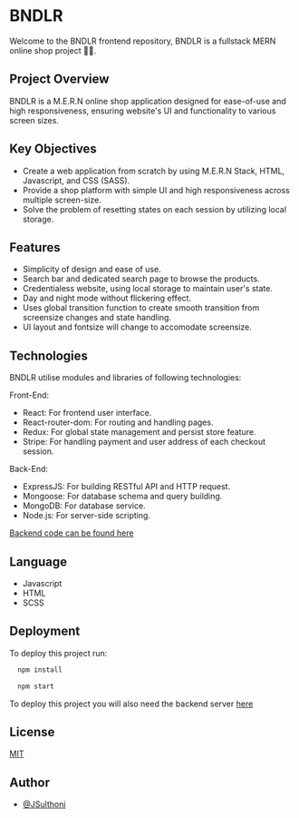 # BNDLR

Welcome to the BNDLR frontend repository, BNDLR is a fullstack MERN online shop project 🚀✨.

## Project Overview
BNDLR is a M.E.R.N online shop application designed for ease-of-use and high responsiveness, ensuring website's UI and functionality to various screen sizes.

## Key Objectives
* Create a web application from scratch by using M.E.R.N Stack, HTML, Javascript, and CSS (SASS).
* Provide a shop platform with simple UI and high responsiveness across multiple screen-size.
* Solve the problem of resetting states on each session by utilizing local storage.

## Features
* Simplicity of design and ease of use.
* Search bar and dedicated search page to browse the products.
* Credentialess website, using local storage to maintain user's state.
* Day and night mode without flickering effect.
* Uses global transition function to create smooth transition from screensize changes and state handling.
* UI layout and fontsize will change to accomodate screensize.

## Technologies
BNDLR utilise modules and libraries of following technologies:

Front-End:
* React: For frontend user interface.
* React-router-dom: For routing and handling pages.
* Redux: For global state management and persist store feature.
* Stripe: For handling payment and user address of each checkout session.

Back-End:
* ExpressJS: For building RESTful API and HTTP request.
* Mongoose: For database schema and query building.
* MongoDB: For database service.
* Node.js: For server-side scripting.

[Backend code can be found here](https://github.com/JSulthoni/BUNDLER-backend)

## Language
* Javascript
* HTML
* SCSS

## Deployment
To deploy this project run:

```bash
  npm install
```

```bash
  npm start
```

To deploy this project you will also need the backend server [here](https://github.com/JSulthoni/BUNDLER-backend)

## License
[MIT](https://choosealicense.com/licenses/mit/)


## Author
- [@JSulthoni](https://www.github.com/JSulthoni)
